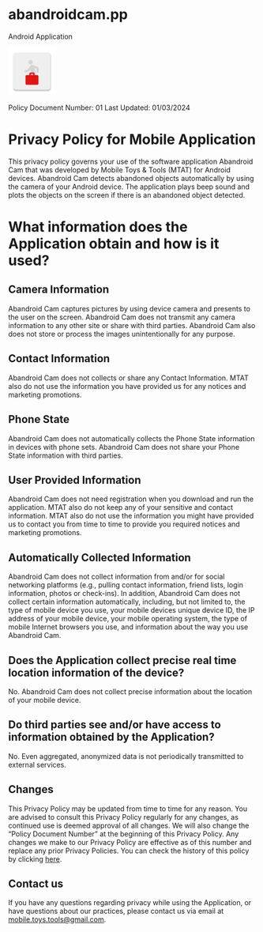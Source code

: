# abandroidcam.pp
Android Application

![This is an image](ic_launcher.png)

Policy Document Number: 01
Last Updated: 01/03/2024

# Privacy Policy for Mobile Application

This privacy policy governs your use of the software application Abandroid Cam that was developed by Mobile Toys & Tools (MTAT) for Android devices. Abandroid Cam detects abandoned objects automatically by using the camera of your Android device. The application plays beep sound and plots the objects on the screen if there is an abandoned object detected. 

# What information does the Application obtain and how is it used?

## Camera Information
Abandroid Cam captures pictures by using device camera and presents to the user on the screen. Abandroid Cam does not transmit any camera information to any other site or share with third parties. Abandroid Cam also does not store or process the images unintentionally for any purpose.

## Contact Information
Abandroid Cam does not collects or share any Contact Information.  MTAT also do not use the information you have provided us for any notices and marketing promotions.

## Phone State
Abandroid Cam does not automatically collects the Phone State information in devices with phone sets. Abandroid Cam does not share your Phone State information with third parties.

## User Provided Information
Abandroid Cam does not need registration when you download and run the application. MTAT also do not keep any of your sensitive and contact information. MTAT also do not use the information you might have provided us to contact you from time to time to provide you required notices and marketing promotions.

## Automatically Collected Information
Abandroid Cam does not collect information from and/or for social networking platforms (e.g., pulling contact information, friend lists, login information, photos or check-ins). In addition, Abandroid Cam does not collect certain information automatically, including, but not limited to, the type of mobile device you use, your mobile devices unique device ID, the IP address of your mobile device, your mobile operating system, the type of mobile Internet browsers you use, and information about the way you use Abandroid Cam.

## Does the Application collect precise real time location information of the device?
No. Abandroid Cam does not collect precise information about the location of your mobile device.

## Do third parties see and/or have access to information obtained by the Application?
No. Even aggregated, anonymized data is not periodically transmitted to external services.

## Changes
This Privacy Policy may be updated from time to time for any reason. You are advised to consult this Privacy Policy regularly for any changes, as continued use is deemed approval of all changes. We will also change the “Policy Document Number” at the beginning of this Privacy Policy. Any changes we make to our Privacy Policy are effective as of this number and replace any prior Privacy Policies. You can check the history of this policy by clicking [here](https://drive.google.com/drive/folders/12TLZBf6Y7g59wb6LmjXfheGmBPZI_ARk?usp=drive_link).

## Contact us
If you have any questions regarding privacy while using the Application, or have questions about our practices, please contact us via email at mobile.toys.tools@gmail.com.
